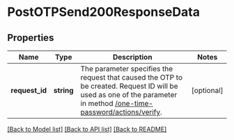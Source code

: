 # PostOTPSend200ResponseData

## Properties
Name | Type | Description | Notes
------------ | ------------- | ------------- | -------------
**request_id** | **string** | The parameter specifies the request that caused the OTP to be created. Request ID will be used as one of the parameter in method [/one-time-password/actions/verify](#operation/postVerifyOtp). | [optional] 

[[Back to Model list]](../../README.md#documentation-for-models) [[Back to API list]](../../README.md#documentation-for-api-endpoints) [[Back to README]](../../README.md)

